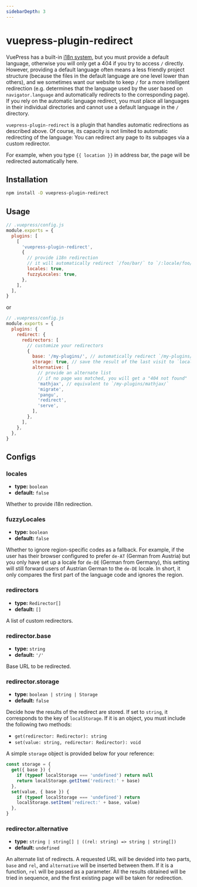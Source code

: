 ```yaml
---
sidebarDepth: 3
---
```


# vuepress-plugin-redirect <GitHubLink repo="vuepress/vuepress-community"/>

VuePress has a built-in [i18n system](https://vuepress.vuejs.org/en/guide/i18n.html), but you must provide a default language, otherwise you will only get a 404 if you try to access `/` directly. However, providing a default language often means a less friendly project structure (because the files in the default language are one level lower than others), and we sometimes want our website to keep `/` for a more intelligent redirection (e.g. determines that the language used by the user based on `navigator.language` and automatically redirects to the corresponding page). If you rely on the automatic language redirect, you must place all languages in their individual directories and cannot use a default language in the `/` directory.


`vuepress-plugin-redirect` is a plugin that handles automatic redirections as described above. Of course, its capacity is not limited to automatic redirecting of the language: You can redirect any page to its subpages via a custom redirector.

<ClientOnly>
  <p>For example, when you type <a :href="location"><code>{{ location }}</code></a> in address bar, the page will be redirected automatically here.</p>
</ClientOnly>

<script>
export default {
  data: () => ({
    location: '',
  }),
  mounted () {
    this.location = location
      .toString()
      .replace(this.$localePath, '/')
      .replace(/#.*/, '')
  },
}
</script>

## Installation

```sh
npm install -D vuepress-plugin-redirect
```

## Usage

```js
// .vuepress/config.js
module.exports = {
  plugins: [
    [
      'vuepress-plugin-redirect',
      {
        // provide i18n redirection
        // it will automatically redirect `/foo/bar/` to `/:locale/foo/bar/` if exists
        locales: true,
        fuzzyLocales: true,
      },
    ],
  ],
}
```

or

```js
// .vuepress/config.js
module.exports = {
  plugins: {
    redirect: {
      redirectors: [
        // customize your redirectors
        {
          base: '/my-plugins/', // automatically redirect `/my-plugins/` to a subpage
          storage: true, // save the result of the last visit to `localStorage` for the next redirect
          alternative: [
            // provide an alternate list
            // if no page was matched, you will get a "404 not found"
            'mathjax', // equivalent to `/my-plugins/mathjax/`
            'migrate',
            'pangu',
            'redirect',
            'serve',
          ],
        },
      ],
    },
  },
}
```

## Configs

### locales

- **type:** `boolean`
- **default:** `false`

Whether to provide i18n redirection.

### fuzzyLocales

- **type:** `boolean`
- **default:** `false`

Whether to ignore region-specific codes as a fallback. For example, if the user has their browser configured to prefer `de-AT` (German from Austria) but you only have set up a locale for `de-DE` (German from Germany), this setting will still forward users of Austrian German to the `de-DE` locale. In short, it only compares the first part of the language code and ignores the region.

### redirectors

- **type:** `Redirector[]`
- **default:** `[]`

A list of custom redirectors.

### redirector.base

- **type:** `string`
- **default:** `'/'`

Base URL to be redirected.

### redirector.storage

- **type:** `boolean | string | Storage`
- **default:** `false`

Decide how the results of the redirect are stored. If set to `string`, it corresponds to the key of `localStorage`. If it is an object, you must include the following two methods:

- `get(redirector: Redirector): string`
- `set(value: string, redirector: Redirector): void`

A simple `storage` object is provided below for your reference:

```js
const storage = {
  get({ base }) {
    if (typeof localStorage === 'undefined') return null
    return localStorage.getItem('redirect:' + base)
  },
  set(value, { base }) {
    if (typeof localStorage === 'undefined') return
    localStorage.setItem('redirect:' + base, value)
  },
}
```

### redirector.alternative

- **type:** `string | string[] | ((rel: string) => string | string[])`
- **default:** `undefined`

An alternate list of redirects. A requested URL will be devided into two parts, `base` and `rel`, and `alternative` will be inserted between them. If it is a function, `rel` will be passed as a parameter. All the results obtained will be tried in sequence, and the first existing page will be taken for redirection.
